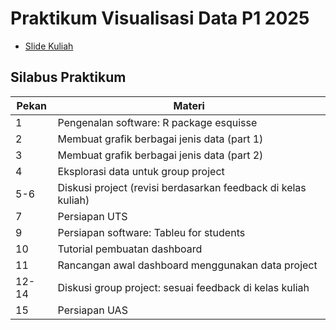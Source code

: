 # Praktikum Visualisasi Data P1 2025

- [Slide Kuliah](https://drive.google.com/drive/folders/1RRSBQVpkJQO836pm7BQZ-fIHg9wj5UTo)

## Silabus Praktikum

| Pekan | Materi                                                        |
| ----- | ------------------------------------------------------------- |
| 1     | Pengenalan software: R package esquisse                       |
| 2     | Membuat grafik berbagai jenis data (part 1)                   |
| 3     | Membuat grafik berbagai jenis data (part 2)                   |
| 4     | Eksplorasi data untuk group project                           |
| 5-6   | Diskusi project (revisi berdasarkan feedback di kelas kuliah) |
| 7     | Persiapan UTS                                                 |
| 9     | Persiapan software: Tableu for students                       |
| 10    | Tutorial pembuatan dashboard                                  |
| 11    | Rancangan awal dashboard menggunakan data project             |
| 12-14 | Diskusi group project: sesuai feedback di kelas kuliah        |
| 15    | Persiapan UAS                                                 |
